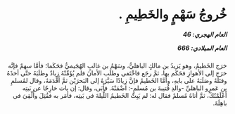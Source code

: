 <h1 dir="rtl">خُروجُ سَهْمٍ والخَطِيمِ .</h1>

<h5 dir="rtl">العام الهجري:  46

العام الميلادي: 666

</h5>

<p dir="rtl">خرَج الخَطيمُ، وهو يَزيدُ بن مالكٍ الباهليُّ، وسَهْمُ بن غالبٍ الهُجَيميُّ فحَكَما؛ فأمَّا سهمٌ فإنَّه خرَج إلى الأهوازِ فحَكَم بها، ثمَّ رجَع فاخْتَفى وطلَب الأمانَ فلم يُؤَمِّنْهُ زيادٌ وطلَبَهُ حتَّى أخذَهُ وقتَلَهُ وصَلَبَهُ على بابهِ، وأمَّا الخَطيمُ فإنَّ زِيادًا سَيَّرَهُ إلى البَحرَيْن ثمَّ أَقْدَمَهُ، وقال لمُسلمِ بن عَمرٍو الباهليِّ -والدِ قُتيبةَ بن مُسلمٍ-: اضْمَنْهُ. فأَبَى، وقال: إن بات خارِجًا عن بَيتِه أَعْلَمْتُكَ، ثمَّ أتاهُ مُسلمٌ فقال له: لم يَبِتْ الخَطيمُ اللَّيلةَ في بَيتِه، فأمَر به فقُتِلَ وأُلْقِيَ في باهِلَةَ.</p></br>
